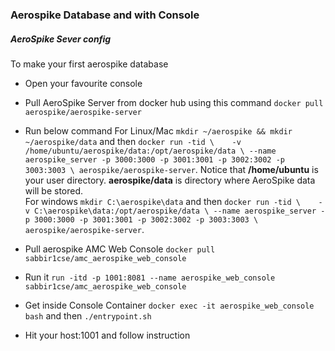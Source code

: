 ### Aerospike Database and with Console
##### AeroSpike Sever config
To make your first aerospike database
- Open your favourite console
- Pull AeroSpike Server from docker hub using this command `docker pull aerospike/aerospike-server`
- Run below command 
   For Linux/Mac
    `mkdir ~/aerospike && mkdir ~/aerospike/data`
    and then 
	`docker run -tid \   
	-v /home/ubuntu/aerospike/data:/opt/aerospike/data \
	--name aerospike_server -p 3000:3000 -p 3001:3001 -p 3002:3002 -p 3003:3003 \
	aerospike/aerospike-server`. 
	Notice that **/home/ubuntu** is your user directory. **aerospike/data** is directory where AeroSpike data will be stored.	
    For windows 
    `mkdir C:\aerospike\data`
    and then 
    `docker run -tid \   
	-v C:\aerospike\data:/opt/aerospike/data \
	--name aerospike_server -p 3000:3000 -p 3001:3001 -p 3002:3002 -p 3003:3003 \
	aerospike/aerospike-server`.

- Pull aerospike AMC Web Console 
	`docker pull sabbir1cse/amc_aerospike_web_console`
- Run it 
	`run -itd -p 1001:8081 --name aerospike_web_console sabbir1cse/amc_aerospike_web_console`
- Get inside Console Container
	`docker exec -it aerospike_web_console bash`
	and then
	`./entrypoint.sh`
- Hit your host:1001 and follow instruction 